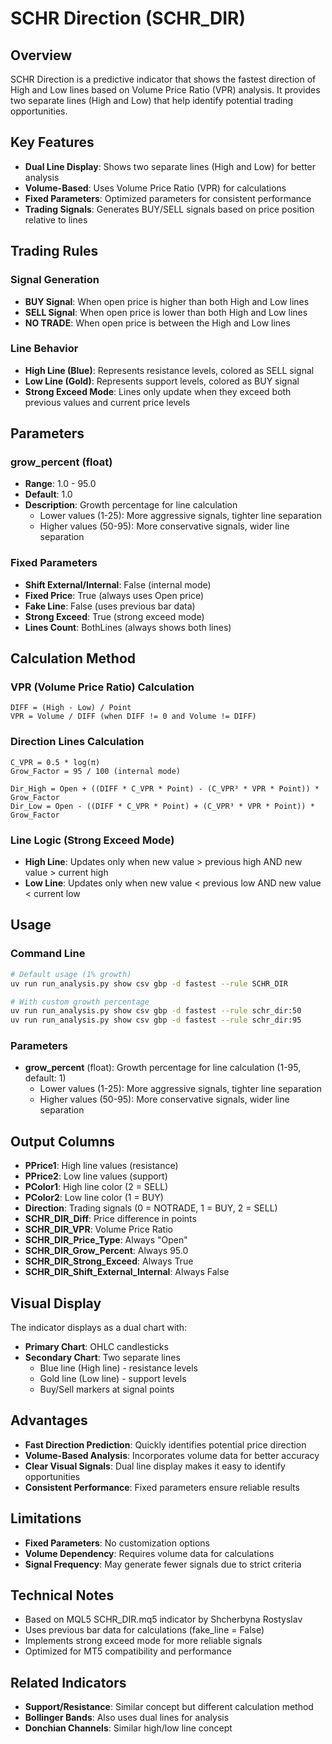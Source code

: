 # SCHR Direction (SCHR_DIR)

## Overview

SCHR Direction is a predictive indicator that shows the fastest direction of High and Low lines based on Volume Price Ratio (VPR) analysis. It provides two separate lines (High and Low) that help identify potential trading opportunities.

## Key Features

- **Dual Line Display**: Shows two separate lines (High and Low) for better analysis
- **Volume-Based**: Uses Volume Price Ratio (VPR) for calculations
- **Fixed Parameters**: Optimized parameters for consistent performance
- **Trading Signals**: Generates BUY/SELL signals based on price position relative to lines

## Trading Rules

### Signal Generation
- **BUY Signal**: When open price is higher than both High and Low lines
- **SELL Signal**: When open price is lower than both High and Low lines
- **NO TRADE**: When open price is between the High and Low lines

### Line Behavior
- **High Line (Blue)**: Represents resistance levels, colored as SELL signal
- **Low Line (Gold)**: Represents support levels, colored as BUY signal
- **Strong Exceed Mode**: Lines only update when they exceed both previous values and current price levels

## Parameters

### grow_percent (float)
- **Range**: 1.0 - 95.0
- **Default**: 1.0
- **Description**: Growth percentage for line calculation
  - Lower values (1-25): More aggressive signals, tighter line separation
  - Higher values (50-95): More conservative signals, wider line separation

### Fixed Parameters
- **Shift External/Internal**: False (internal mode)
- **Fixed Price**: True (always uses Open price)
- **Fake Line**: False (uses previous bar data)
- **Strong Exceed**: True (strong exceed mode)
- **Lines Count**: BothLines (always shows both lines)

## Calculation Method

### VPR (Volume Price Ratio) Calculation
```
DIFF = (High - Low) / Point
VPR = Volume / DIFF (when DIFF != 0 and Volume != DIFF)
```

### Direction Lines Calculation
```
C_VPR = 0.5 * log(π)
Grow_Factor = 95 / 100 (internal mode)

Dir_High = Open + ((DIFF * C_VPR * Point) - (C_VPR³ * VPR * Point)) * Grow_Factor
Dir_Low = Open - ((DIFF * C_VPR * Point) + (C_VPR³ * VPR * Point)) * Grow_Factor
```

### Line Logic (Strong Exceed Mode)
- **High Line**: Updates only when new value > previous high AND new value > current high
- **Low Line**: Updates only when new value < previous low AND new value < current low

## Usage

### Command Line
```bash
# Default usage (1% growth)
uv run run_analysis.py show csv gbp -d fastest --rule SCHR_DIR

# With custom growth percentage
uv run run_analysis.py show csv gbp -d fastest --rule schr_dir:50
uv run run_analysis.py show csv gbp -d fastest --rule schr_dir:95
```

### Parameters
- **grow_percent** (float): Growth percentage for line calculation (1-95, default: 1)
  - Lower values (1-25): More aggressive signals, tighter line separation
  - Higher values (50-95): More conservative signals, wider line separation

## Output Columns

- **PPrice1**: High line values (resistance)
- **PPrice2**: Low line values (support)
- **PColor1**: High line color (2 = SELL)
- **PColor2**: Low line color (1 = BUY)
- **Direction**: Trading signals (0 = NOTRADE, 1 = BUY, 2 = SELL)
- **SCHR_DIR_Diff**: Price difference in points
- **SCHR_DIR_VPR**: Volume Price Ratio
- **SCHR_DIR_Price_Type**: Always "Open"
- **SCHR_DIR_Grow_Percent**: Always 95.0
- **SCHR_DIR_Strong_Exceed**: Always True
- **SCHR_DIR_Shift_External_Internal**: Always False

## Visual Display

The indicator displays as a dual chart with:
- **Primary Chart**: OHLC candlesticks
- **Secondary Chart**: Two separate lines
  - Blue line (High line) - resistance levels
  - Gold line (Low line) - support levels
  - Buy/Sell markers at signal points

## Advantages

- **Fast Direction Prediction**: Quickly identifies potential price direction
- **Volume-Based Analysis**: Incorporates volume data for better accuracy
- **Clear Visual Signals**: Dual line display makes it easy to identify opportunities
- **Consistent Performance**: Fixed parameters ensure reliable results

## Limitations

- **Fixed Parameters**: No customization options
- **Volume Dependency**: Requires volume data for calculations
- **Signal Frequency**: May generate fewer signals due to strict criteria

## Technical Notes

- Based on MQL5 SCHR_DIR.mq5 indicator by Shcherbyna Rostyslav
- Uses previous bar data for calculations (fake_line = False)
- Implements strong exceed mode for more reliable signals
- Optimized for MT5 compatibility and performance

## Related Indicators

- **Support/Resistance**: Similar concept but different calculation method
- **Bollinger Bands**: Also uses dual lines for analysis
- **Donchian Channels**: Similar high/low line concept
